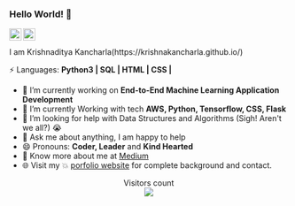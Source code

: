 ### Hello World! 👋

<div align="left">
<a href="https://www.linkedin.com/in/krishna-kancharla/" target="_blank" rel="nofollow"><img align="left" alt="Krishnaditya's LinkedIn" width="22px" src="https://img.icons8.com/color/48/000000/linkedin-2--v2.png" /></a><a href="https://www.instagram.com/krishnakancharla" target="_blank" rel="nofollow"><img align="left" alt="Krishnaditya's Insta" width="22px" src="https://img.icons8.com/color/48/000000/instagram-new--v2.png" /></a>
</div>

<br/>
<br/>
I am Krishnaditya Kancharla(https://krishnakancharla.github.io/)

⚡ Languages: **Python3 | SQL | HTML | CSS |**

- 🔭 I’m currently working on  **End-to-End Machine Learning Application Development**
- 🌱 I’m currently Working with tech **AWS, Python, Tensorflow, CSS, Flask**
- 🤔 I’m looking for help with Data Structures and Algorithms (Sigh! Aren't we all?) 😭
- 💬 Ask me about anything, I am happy to help
- 😄 Pronouns: **Coder, Leader** and **Kind Hearted**
- 👨 Know more about me at [Medium](https://krishnakancharla.medium.com/) 
- 🌐 Visit my :boom: [porfolio website](https://krishnkancharla.github.io/) for complete background and contact.

<p align="center"> 
  Visitors count<br>
  <img src="https://visitor-badge.glitch.me/badge?page_id=https://github.com/krishnakancharla" />
</p>



<!--
**krishnakancharla/krishnakancharla** is a ✨ _special_ ✨ repository because its `README.md` (this file) appears on your GitHub profile.

Here are some ideas to get you started:

- 🔭 I’m currently working on ...
- 🌱 I’m currently learning ...
- 👯 I’m looking to collaborate on ...
- 🤔 I’m looking for help with ...
- 💬 Ask me about ...
- 📫 How to reach me: ...
- 😄 Pronouns: ...
- ⚡ Fun fact: ...
-->
